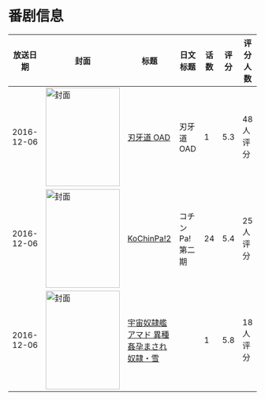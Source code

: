 # 番剧信息

|放送日期|封面|标题|日文标题|话数|评分|评分人数|
|---|---|---|---|---|---|---|
|2016-12-06|<img src="//lain.bgm.tv/pic/cover/c/fb/97/186404_jjj33.jpg" alt="封面" style="width:150px;height:200px;object-fit:cover;">|[刃牙道 OAD](https://bangumi.tv/subject/186404)|刃牙道 OAD|1|5.3|48人评分|
|2016-12-06|<img src="//lain.bgm.tv/pic/cover/c/ac/c3/208321_2x1S9.jpg" alt="封面" style="width:150px;height:200px;object-fit:cover;">|[KoChinPa!2](https://bangumi.tv/subject/208321)|コチンPa! 第二期|24|5.4|25人评分|
|2016-12-06|<img src="/img/no_icon_subject.png" alt="封面" style="width:150px;height:200px;object-fit:cover;">|[宇宙奴隷艦アマド 異種姦孕まされ奴隷・雪](https://bangumi.tv/subject/280640)||1|5.8|18人评分|
